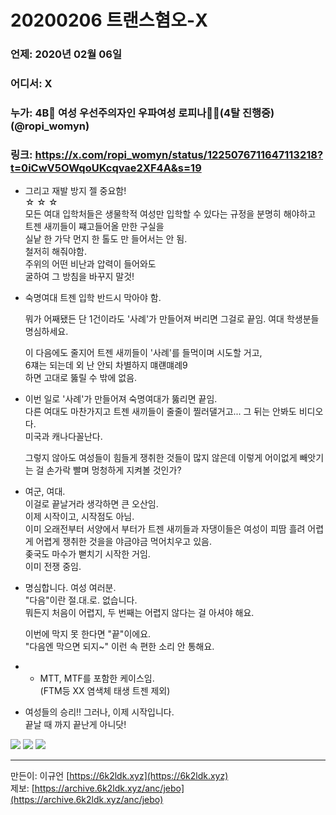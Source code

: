 # 20200206 트랜스혐오-X
### 언제: 2020년 02월 06일
### 어디서: X
### 누가: 4B🔫 여성 우선주의자인 우파여성 로피나🍞🌹(4탈 진행중)(@ropi_womyn)
### 링크: https://x.com/ropi_womyn/status/1225076711647113218?t=0iCwV5OWqoUKcqvae2XF4A&s=19

- 그리고 재발 방지 젤 중요함!<br>
  ☆ ☆ ☆<br>
  모든 여대 입학처들은 생물학적 여성만 입학할 수 있다는 규정을 분명히 해야하고<br>
  트젠 새끼들이 쨰고들어올 만한 구실을<br>
  실낱 한 가닥 먼지 한 톨도 만 들어서는 안 됨.<br>
  철저히 해줘야함.<br>
  주위의 어떤 비난과 압력이 들어와도<br>
  굴하여 그 방침을 바꾸지 말것!<br>
- 숙명여대 트젠 입학 반드시 막아야 함.
 
  뭐가 어째됐든 단 1건이라도 '사례'가 만들어져 버리면 그걸로 끝임. 여대 학생분들 명심하세요.

  이 다음에도 줄지어 트젠 새끼들이 '사례'를 들먹이며 시도할 거고,<br>
  6쟤는 되는데 외 난 안되 차별하지 먜럔먜례9<br>
  하면 고대로 뚫릴 수 밖에 없음.<br>
- 이번 일로 '사례'가 만들어져 숙명여대가 뚫리면 끝임.<br>
  다른 여대도 마찬가지고 트젠 새끼들이 줄줄이 찔러댈거고... 그 뒤는 안봐도 비디오다.<br>
  미국과 캐나다꼴난다.

  그렇지 않아도 여성들이 힘들게 쟁취한 것들이 많지 않은데 이렇게 어이없게 빼앗기는 걸 손가락 빨며 멍청하게 지켜볼 것인가?
- 여군, 여대.<br>
  이걸로 끝날거라 생각하면 큰 오산임.<br>
  이제 시작이고, 시작점도 아님.<br>
  이미 오래전부터 서양에서 부터가 트젠 새끼들과 자댕이들은 여성이 피땀 흘려 어렵게 어렵게 쟁취한 것을을 야금야금 먹어치우고 있음.<br>
  좆국도 마수가 뻗치기 시작한 거임.<br>
  이미 전쟁 중임.<br>
- 명심합니다. 여성 여러분.<br>
  "다음"이란 절.대.로. 없습니다.<br>
  뭐든지 처음이 어렵지, 두 번째는 어렵지 않다는 걸 아셔야 해요.<br>

  이번에 막지 못 한다면 "끝"이에요.<br>
  "다음엔 막으면 되지~" 이런 속 편한 소리 안 통해요.<br>
- * MTT, MTF를 포함한 케이스임.<br>
  (FTM등 XX 염색체 태생 트젠 제외)
- 여성들의 승리!! 그러나, 이제 시작입니다.<br>
  끝날 때 까지 끝난게 아니닷!
  

![](https://archive.6k2ldk.xyz/hate/20200206-trans-x/1.jpg)
![](https://archive.6k2ldk.xyz/hate/20200206-trans-x/2.jpg)
![](https://archive.6k2ldk.xyz/hate/20200206-trans-x/3.jpg)

------------------
만든이: 이규언 [https://6k2ldk.xyz](https://6k2ldk.xyz) <br>
제보: [https://archive.6k2ldk.xyz/anc/jebo](https://archive.6k2ldk.xyz/anc/jebo)
